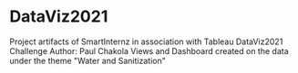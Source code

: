 # DataViz2021
Project artifacts of SmartInternz in association with Tableau DataViz2021 Challenge
Author: Paul Chakola
Views and Dashboard created on the data under the theme "Water and Sanitization"
